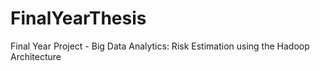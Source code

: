# FinalYearThesis
Final Year Project - Big Data Analytics: Risk Estimation using the Hadoop Architecture
